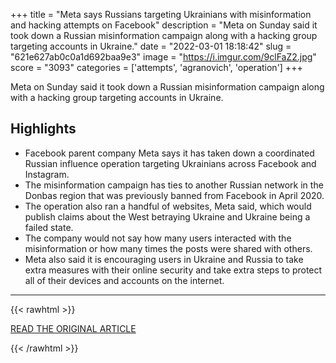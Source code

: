 +++
title = "Meta says Russians targeting Ukrainians with misinformation and hacking attempts on Facebook"
description = "Meta on Sunday said it took down a Russian misinformation campaign along with a hacking group targeting accounts in Ukraine."
date = "2022-03-01 18:18:42"
slug = "621e627ab0c0a1d692baa9e3"
image = "https://i.imgur.com/9clFaZ2.jpg"
score = "3093"
categories = ['attempts', 'agranovich', 'operation']
+++

Meta on Sunday said it took down a Russian misinformation campaign along with a hacking group targeting accounts in Ukraine.

## Highlights

- Facebook parent company Meta says it has taken down a coordinated Russian influence operation targeting Ukrainians across Facebook and Instagram.
- The misinformation campaign has ties to another Russian network in the Donbas region that was previously banned from Facebook in April 2020.
- The operation also ran a handful of websites, Meta said, which would publish claims about the West betraying Ukraine and Ukraine being a failed state.
- The company would not say how many users interacted with the misinformation or how many times the posts were shared with others.
- Meta also said it is encouraging users in Ukraine and Russia to take extra measures with their online security and take extra steps to protect all of their devices and accounts on the internet.

---

{{< rawhtml >}}
  <p class="article-category">
    <a target="_blank" href="https://www.cbsnews.com/news/facebook-russian-hackers-misinformation-ukraine-meta/">READ THE ORIGINAL ARTICLE</a>
  </p>
{{< /rawhtml >}}
